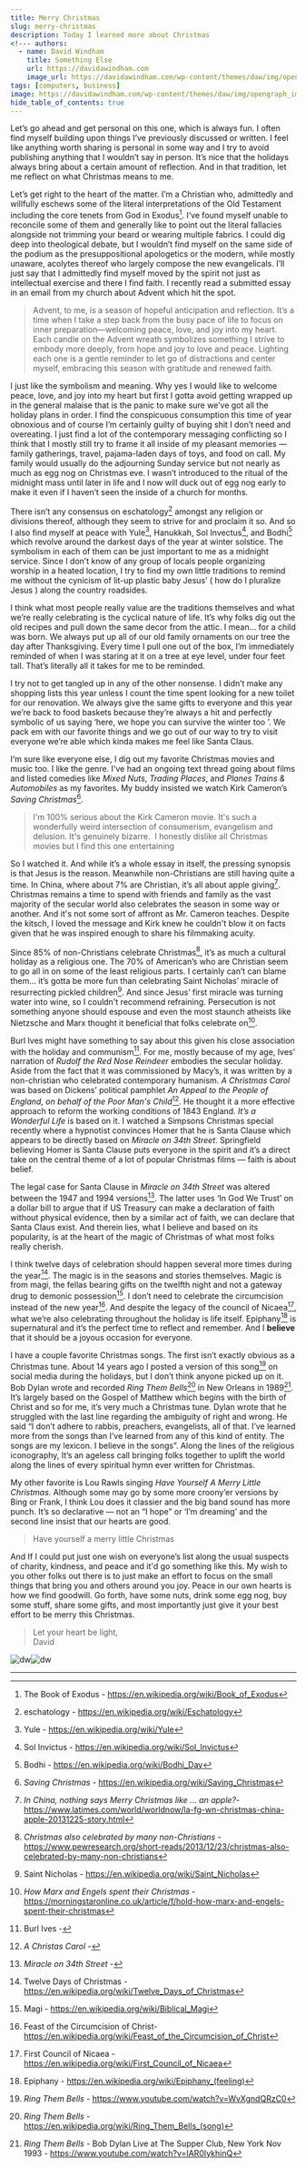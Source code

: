 ```yaml
---
title: Merry Christmas
slug: merry-christmas
description: Today I learned more about Christmas 
<!--- authors:
  - name: David Windham
    title: Something Else
    url: https://davidawindham.com
    image_url: https://davidawindham.com/wp-content/themes/daw/img/opengraph_image.jpg -->
tags: [computers, business]
image: https://davidawindham.com/wp-content/themes/daw/img/opengraph_image.jpg
hide_table_of_contents: true
---
```


<!-- truncate -->

Let’s go ahead and get personal on this one, which is always fun. I often find myself building upon things I’ve previously discussed or written. I feel like anything worth sharing is personal in some way and I try to avoid publishing anything that I wouldn’t say in person. It’s nice that the holidays always bring about a certain amount of reflection. And in that tradition, let me reflect on what Christmas means to me. 

Let’s get right to the heart of the matter. I’m a Christian who, admittedly and willfully eschews some of the literal interpretations of the Old Testament including the core tenets from God in Exodus[^1]. I‘ve found myself unable to reconcile some of them and generally like to point out the literal fallacies alongside not trimming your beard or wearing multiple fabrics.  I could dig deep into theological debate, but I wouldn’t find myself on the same side of the podium as the presuppositional apologetics or the modern, while mostly unaware, acolytes thereof who largely compose the new evangelicals. I’ll just say that I admittedly find myself moved by the spirit not just as intellectual exercise and there I find faith. I recently read a submitted essay in an email from my church about Advent which hit the spot.

> Advent, to me, is a season of hopeful anticipation and reflection. It’s a time when I take a step back from the busy pace of life to focus on inner preparation—welcoming peace, love, and joy into my heart. Each candle on the Advent wreath symbolizes something I strive to embody more deeply, from hope and joy to love and peace. Lighting each one is a gentle reminder to let go of distractions and center myself, embracing this season with gratitude and renewed faith.

I just like the symbolism and meaning. Why yes I would like to welcome peace, love, and joy into my heart but first I gotta avoid getting wrapped up in the general malaise that is the panic to make sure we’ve got all the holiday plans in order. I find the conspicuous consumption this time of year obnoxious and of course I’m certainly guilty of buying shit I don’t need and overeating. I just find a lot of the contemporary messaging conflicting so I think that I mostly still try to frame it all inside of my pleasant memories — family gatherings, travel, pajama-laden days of toys, and food on call. My family would usually do the adjourning Sunday service but not nearly as much as egg nog on Christmas eve. I wasn’t introduced to the ritual of the midnight mass until later in life and I now will duck out of egg nog early to make it even if I haven’t seen the inside of a church for months.  

There isn’t any consensus on eschatology[^2] amongst any religion or divisions thereof, although they seem to strive for and proclaim it so.  And so I also find myself at peace with Yule[^3], Hanukkah, Sol Invectus[^4], and Bodhi[^5] which revolve around the darkest days of the year at winter solstice. The symbolism in each of them can be just important to me as a midnight service. Since I don’t know of any group of locals people organizing worship in a heated location, I try to find my own little traditions to remind me without the cynicism of lit-up plastic baby Jesus’ ( how do I pluralize Jesus ) along the country roadsides. 

I think what most people really value are the traditions themselves and what we’re really celebrating is the cyclical nature of life. It’s why folks dig out the old recipes and pull down the same decor from the attic. I mean…  for a child was born. We always put up all of our old family ornaments on our tree the day after Thanksgiving. Every time I pull one out of the box, I’m immediately reminded of when I was staring at it on a tree at eye level, under four feet tall. That’s literally all it takes for me to be reminded.

I try not to get tangled up in any of the other nonsense. I didn’t make any shopping lists this year unless I count the time spent looking for a new toilet for our renovation. We always give the same gifts to everyone and this year we’re back to food baskets because they’re always a hit and perfectly symbolic of us saying ‘here, we hope you can survive the winter too ’.  We pack em with our favorite things and we go out of our way to try to visit everyone we’re able which kinda makes me feel like Santa Claus. 

I‘m sure like everyone else, I dig out my favorite Christmas movies and music too. I like the genre.  I've had an ongoing text thread going about films and listed comedies like _Mixed Nuts_, _Trading Places_, and _Planes Trains & Automobiles_ as my favorites. My buddy insisted we watch Kirk Cameron’s _Saving Christmas_[^6]. 

>I'm 100% serious about the Kirk Cameron movie. It's such a wonderfully weird intersection of consumerism, evangelism and delusion. It's genuinely bizarre.  I honestly dislike all Christmas movies but I find this one entertaining

So I watched it. And while it’s a whole essay in itself, the pressing synopsis is that Jesus is the reason. Meanwhile non-Christians are still having quite a time. In China, where about 7%  are Christian, it’s all about apple giving[^7].  Christmas remains a time to spend with friends and family as the vast majority of the secular world also celebrates the season in some way or another. And it's not some sort of affront  as Mr. Cameron teaches. Despite the kitsch, I loved the message and Kirk knew he couldn't blow it on facts given that he was inspired enough to share his filmmaking acuity.

Since 85% of non-Christians celebrate Christmas[^8], it’s as much a cultural holiday as a religious one. The 70% of American’s who are Christian seem to go all in on some of the least religious parts.  I certainly can’t can blame them… it’s gotta be more fun than celebrating Saint Nicholas’ miracle of resurrecting pickled children[^9].  And since Jesus’ first miracle was turning water into wine, so I couldn't recommend refraining. Persecution is not something anyone should espouse and even the most staunch atheists like Nietzsche and Marx thought it beneficial that folks celebrate on[^10]. 

Burl Ives might have something to say about this given his close association with the holiday and communism[^11]. For me, mostly because of my age, Ives’ narration of _Rudolf the Red Nose Reindeer_ embodies the secular holiday. Aside from the fact that it was commissioned by Macy’s, it was written by a non-christian who celebrated contemporary humanism.  _A Christmas Carol_ was based on Dickens’ political pamphlet _An Appeal to the People of England, on behalf of the Poor Man's Child_[^12]. He thought it a more effective approach to reform the working conditions of 1843 England. _It’s a Wonderful Life_ is based on it. I watched a Simpsons Christmas special recently where a hypnotist convinces Homer that he is Santa Clause which appears to be directly based on _Miracle on 34th Street_. Springfield believing Homer is Santa Clause puts everyone in the spirit and it’s a direct take on the central theme of a lot of popular Christmas films — faith is about belief. 

The legal case for Santa Clause in _Miracle on 34th Street_ was altered between the 1947 and 1994 versions[^13]. The latter uses ‘In God We Trust’ on a dollar bill to argue that if US Treasury can make a declaration of faith without physical evidence, then by a similar act of faith, we can declare that Santa Claus exist. And therein lies, what I believe and based on its popularity, is at the heart of the magic of Christmas of what most folks really cherish. 

I think twelve days of celebration should happen several more times during the year[^14]. The magic is in the seasons and stories themselves. Magic is from magi, the fellas bearing gifts on the twelfth night and not a gateway drug to demonic possession[^15]. I don’t need to celebrate the circumcision instead of the new year[^16]. And despite the legacy of the council of Nicaea[^17], what we’re also celebrating throughout the holiday is life itself. Epiphany[^18] is supernatural and it’s the perfect time to reflect and remember.  And I **believe** that it should be a joyous occasion for everyone. 

I have a couple favorite Christmas songs. The first isn’t exactly obvious as a Christmas tune. About 14 years ago I posted a version of this song[^19] on social media during the holidays, but I don’t think anyone picked up on it. Bob Dylan wrote and recorded _Ring Them Bells_[^20] in New Orleans in 1989[^21]. It’s largely based on the Gospel of Matthew which begins with the birth of Christ and so for me, it’s very much a Christmas tune.  Dylan wrote that he struggled with the last line regarding the ambiguity of right and wrong. He said “I don’t adhere to rabbis, preachers, evangelists, all of that. I’ve learned more from the songs than I’ve learned from any of this kind of entity. The songs are my lexicon. I believe in the songs”.  Along the lines of the religious iconography, It’s an ageless call bringing folks together to uplift the world along the lines of every spiritual hymn ever written for Christmas.



My other favorite is Lou Rawls singing _Have Yourself A Merry Little Christmas_. Although some may go by some more croony’er versions by Bing or Frank, I think Lou does it classier and the big band sound has more punch. It’s so declarative — not an “I hope” or ‘I’m dreaming’ and the second line insist that our hearts are good. 

>Have yourself a merry little Christmas  

And If I could put just one wish on everyone’s list along the usual suspects of charity, kindness, and peace and it'd go something like this. My wish to you other folks out there is to just make an effort to focus on the small things that bring you and others around you joy. Peace in our own hearts is how we find goodwill. Go forth, have some nuts, drink some egg nog, buy some stuff, share some gifts, and most importantly just give it your best effort to be merry this Christmas. 

> Let your heart be light,  
David

![dw](/img/dw-sig-dark.png#light-mode-only)![dw](/img/dw-sig-light.png#dark-mode-only)

---

[^1]: The Book of Exodus - https://en.wikipedia.org/wiki/Book_of_Exodus
[^2]: eschatology - https://en.wikipedia.org/wiki/Eschatology
[^3]: Yule - https://en.wikipedia.org/wiki/Yule
[^4]: Sol Invictus - https://en.wikipedia.org/wiki/Sol_Invictus
[^5]: Bodhi - https://en.wikipedia.org/wiki/Bodhi_Day
[^6]: _Saving Christmas_ - https://en.wikipedia.org/wiki/Saving_Christmas
[^7]: _In China, nothing says Merry Christmas like ... an apple?_- https://www.latimes.com/world/worldnow/la-fg-wn-christmas-china-apple-20131225-story.html
[^8]:  _Christmas also celebrated by many non-Christians_ - https://www.pewresearch.org/short-reads/2013/12/23/christmas-also-celebrated-by-many-non-christians
[^9]: Saint Nicholas - https://en.wikipedia.org/wiki/Saint_Nicholas
[^10]: _How Marx and Engels spent their Christmas_ - https://morningstaronline.co.uk/article/f/hold-how-marx-and-engels-spent-their-christmas
[^11]: Burl Ives - 
[^12]: _A Christas Carol_ - 
[^13]: _Miracle on 34th Street_ - 
[^14]:  Twelve Days of Christmas - https://en.wikipedia.org/wiki/Twelve_Days_of_Christmas
[^15]: Magi - https://en.wikipedia.org/wiki/Biblical_Magi
[^16]: Feast of the Circumcision of Christ- https://en.wikipedia.org/wiki/Feast_of_the_Circumcision_of_Christ
[^17]: First Council of Nicaea - https://en.wikipedia.org/wiki/First_Council_of_Nicaea 
[^18]: Epiphany - https://en.wikipedia.org/wiki/Epiphany_(feeling)
[^19]: _Ring Them Bells_ - https://www.youtube.com/watch?v=WvXgndQRzC0
[^20]: _Ring Them Bells_ - https://en.wikipedia.org/wiki/Ring_Them_Bells_(song)
[^21]: _Ring Them Bells_ - Bob Dylan Live at The Supper Club, New York Nov 1993 - https://www.youtube.com/watch?v=IAR0IykhinQ
